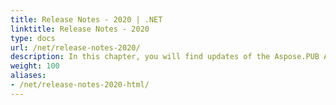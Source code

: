 ```yaml
---
title: Release Notes - 2020 | .NET
linktitle: Release Notes - 2020
type: docs
url: /net/release-notes-2020/
description: In this chapter, you will find updates of the Aspose.PUB API solution for .NET divided into sections according to the version of the release of 2020.
weight: 100
aliases:
- /net/release-notes-2020-html/
---
```



